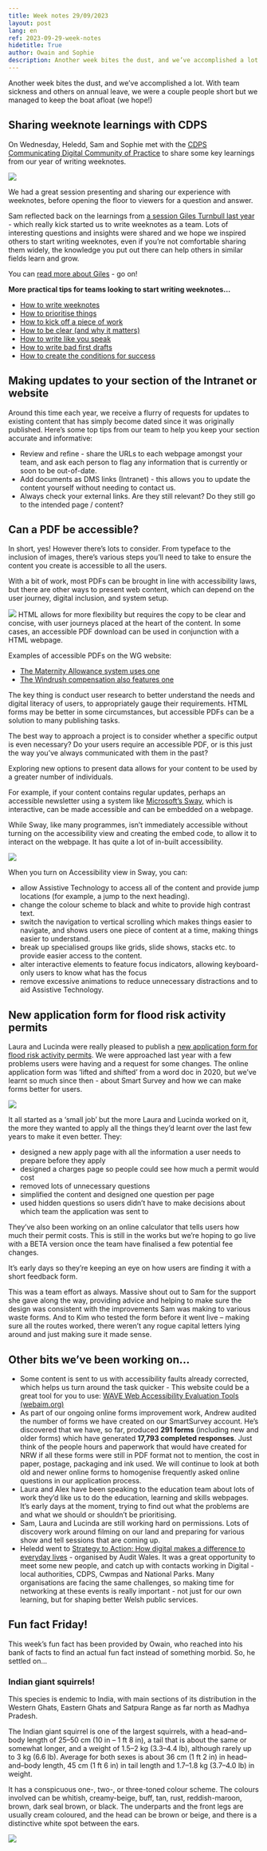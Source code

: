 ```yaml
---
title: Week notes 29/09/2023
layout: post
lang: en
ref: 2023-09-29-week-notes
hidetitle: True
author: Owain and Sophie
description: Another week bites the dust, and we’ve accomplished a lot.
---
```


Another week bites the dust, and we’ve accomplished a lot. With team sickness and others on annual leave, we were a couple people short but we managed to keep the boat afloat (we hope!)
## Sharing weeknote learnings with CDPS 
On Wednesday, Heledd, Sam and Sophie met with the [CDPS Communicating Digital Community of Practice](https://digitalpublicservices.gov.wales/courses-and-events/communities-practice) to share some key learnings from our year of writing weeknotes.

![](https://github.com/nrw-digital/week-notes/blob/a8edb7c3bb2e4e16194d1c7d0ad0276bd477a730/images/Screenshot%20from%20call.png?raw=true)

We had a great session presenting and sharing our experience with weeknotes, before opening the floor to viewers for a question and answer. 

Sam reflected back on the learnings from [a session Giles Turnbull last year](https://nrw-digital.github.io/week-notes/en/updates/2022/12/17/week-notes.html) - which really kick started us to write weeknotes as a team. 
Lots of interesting questions and insights were shared and we hope we inspired others to start writing weeknotes, even if you’re not comfortable sharing them widely, the knowledge you put out there can help others in similar fields learn and grow.

You can [read more about Giles](https://gilest.org/) - go on!

**More practical tips for teams looking to start writing weeknotes…**

+ [How to write weeknotes](https://wow.how/to-/write-weeknotes)
+ [How to prioritise things](https://wow.how/to-/prioritise-things)
+ [How to kick off a piece of work](https://wow.how/to-/kick-off-a-piece-of-work)
+ [How to be clear (and why it matters)](https://wow.how/to-/be-clear-and-why-it-matters)
+ [How to write like you speak](https://wow.how/to-/how-to-write-like-you-speak)
+ [How to write bad first drafts](https://wow.how/to-/write-bad-first-drafts)
+ [How to create the conditions for success](https://wow.how/to-/create-the-conditions-for-success)

## Making updates to your section of the Intranet or website

Around this time each year, we receive a flurry of requests for updates to existing content that has simply become dated since it was originally published. 
Here’s some top tips from our team to help you keep your section accurate and informative:
+ Review and refine - share the URLs to each webpage amongst your team, and ask each person to flag any information that is currently or soon to be out-of-date.
+ Add documents as DMS links (Intranet) - this allows you to update the content yourself without needing to contact us.
+ Always check your external links. Are they still relevant? Do they still go to the intended page / content?

## Can a PDF be accessible? 

In short, yes! However there’s lots to consider. From typeface to the inclusion of images, there’s various steps you’ll need to take to ensure the content you create is accessible to all the users.

With a bit of work, most PDFs can be brought in line with accessibility laws, but there are other ways to present web content, which can depend on the user journey, digital inclusion, and system setup. 


![](https://github.com/nrw-digital/week-notes/blob/a8edb7c3bb2e4e16194d1c7d0ad0276bd477a730/images/HTML%20vs%20PDFs%20image.png?raw=true)
HTML allows for more flexibility but requires the copy to be clear and concise, with user journeys placed at the heart of the content. In some cases, an accessible PDF download can be used in conjunction with a HTML webpage.

Examples of accessible PDFs on the WG website: 

+ [The Maternity Allowance system uses one](https://www.gov.uk/government/publications/maternity-allowance-claim-form )
+ [The Windrush compensation also features one](https://www.gov.uk/government/publications/windrush-compensation-scheme-claim-forms-and-guidance)

The key thing is conduct user research to better understand the needs and digital literacy of users, to  appropriately gauge their requirements. HTML forms may be better in some circumstances, but accessible PDFs can be a solution to many publishing tasks.

The best way to approach a project is to consider whether a specific output is even necessary? Do your users require an accessible PDF, or is this just the way you’ve always communicated with them in the past? 

Exploring new options to present data allows for your content to be used by a greater number of individuals.

For example, if your content contains regular updates, perhaps an accessible newsletter using a system like [Microsoft’s Sway](https://sway.office.com/), which is interactive, can be made accessible and can be embedded on a webpage. 

While Sway, like many programmes, isn’t immediately accessible without turning on the accessibility view and creating the embed code, to allow it to interact on the webpage. It has quite a lot of in-built accessibility. 

![](https://github.com/nrw-digital/week-notes/blob/a8edb7c3bb2e4e16194d1c7d0ad0276bd477a730/images/Sway%20image.png?raw=true)

When you turn on Accessibility view in Sway, you can:

+ allow Assistive Technology to access all of the content and provide jump locations (for example, a jump to the next heading).
+ change the colour scheme to black and white to provide high contrast text.
+ switch the navigation to vertical scrolling which makes things easier to navigate, and shows users one piece of content at a time, making things easier to understand.
+ break up specialised groups like grids, slide shows, stacks etc. to provide easier access to the content.
+ alter interactive elements to feature focus indicators, allowing keyboard-only users to know what has the focus
+ remove excessive animations to reduce unnecessary distractions and to aid Assistive Technology.

## New application form for flood risk activity permits

Laura and Lucinda were really pleased to publish a [new application form for flood risk activity permits](https://naturalresources.wales/permits-and-permissions/flood-risk-activity-permits/apply-for-a-flood-risk-activity-permit/?lang=en). We were approached last year with a few problems users were having and a request for some changes. The online application form was ‘lifted and shifted’ from a word doc in 2020, but we’ve learnt so much since then - about Smart Survey and how we can make forms better for users. 

![](https://github.com/nrw-digital/week-notes/blob/a8edb7c3bb2e4e16194d1c7d0ad0276bd477a730/images/Permit%20screenshot%20image.png?raw=true)

It all started as a ‘small job’ but the more Laura and Lucinda worked on it, the more they wanted to apply all the things they’d learnt over the last few years to make it even better. They:

+ designed a new apply page with all the information a user needs to prepare before they apply
+ designed a charges page so people could see how much a permit would cost
+ removed lots of unnecessary questions
+ simplified the content and designed one question per page
+ used hidden questions so users didn’t have to make decisions about which team the application was sent to 

They’ve also been working on an online calculator that tells users how much their permit costs. This is still in the works but we’re hoping to go live with a BETA version once the team have finalised a few potential fee changes. 

It’s early days so they’re keeping an eye on how users are finding it with a short feedback form. 

This was a team effort as always. Massive shout out to Sam for the support she gave along the way, providing advice and helping to make sure the design was consistent with the improvements Sam was making to various waste forms. And to Kim who tested the form before it went live – making sure all the routes worked, there weren’t any rogue capital letters lying around and just making sure it made sense.

## Other bits we’ve been working on…
+ Some content is sent to us with accessibility faults already corrected, which helps us turn around the task quicker - This website could be a great tool for you to use: [WAVE Web Accessibility Evaluation Tools (webaim.org)](https://wave.webaim.org/)
+ As part of our ongoing online forms improvement work, Andrew audited the number of forms we have created on our SmartSurvey account. He’s discovered that we have, so far, produced **291 forms** (including new and older forms) which have generated **17,793 completed responses**. Just think of the people hours and paperwork that would have created for NRW if all these forms were still in PDF format not to mention, the cost in paper, postage, packaging and ink used. We will continue to look at both old and newer online forms to homogenise frequently asked online questions in our application process.
+ Laura and Alex have been speaking to the education team about lots of work they’d like us to do the education, learning and skills webpages. It’s early days at the moment, trying to find out what the problems are and what we should or shouldn’t be prioritising. 
+ Sam, Laura and Lucinda are still working hard on permissions. Lots of discovery work around filming on our land and preparing for various show and tell sessions that are coming up.
+ Heledd went to [Strategy to Action: How digital makes a difference to everyday lives](https://www.wao.gov.uk/events/strategy-action-how-digital-makes-difference-everyday-lives-llandudno-junction#:~:text=of%20this%20website.-,Strategy%20to%20Action%3A%20How%20digital%20makes%20a,to%20everyday%20lives%20%2D%20Llandudno%20Junction&text=The%20Covid%20pandemic%20has%20demonstrated,the%20challenges%20we%20have%20faced.) - organised by Audit Wales. It was a great opportunity to meet some new people, and catch up with contacts working in Digital - local authorities, CDPS, Cwmpas and National Parks.  Many organisations are facing the same challenges, so making time for networking at these events is really important - not just for our own learning, but for shaping better Welsh public services.

## Fun fact Friday!

This week’s fun fact has been provided by Owain, who reached into his bank of facts to find an actual fun fact instead of something morbid. So, he settled on…

### Indian giant squirrels!

This species is endemic to India, with main sections of its distribution in the Western Ghats, Eastern Ghats and Satpura Range as far north as Madhya Pradesh.

The Indian giant squirrel is one of the largest squirrels, with a head–and–body length of 25–50 cm (10 in – 1 ft 8 in), a tail that is about the same or somewhat longer, and a weight of 1.5–2 kg (3.3–4.4 lb), although rarely up to 3 kg (6.6 lb). Average for both sexes is about 36 cm (1 ft 2 in) in head–and–body length, 45 cm (1 ft 6 in) in tail length and 1.7–1.8 kg (3.7–4.0 lb) in weight.

It has a conspicuous one-, two-, or three-toned colour scheme. The colours involved can be whitish, creamy-beige, buff, tan, rust, reddish-maroon, brown, dark seal brown, or black. The underparts and the front legs are usually cream coloured, and the head can be brown or beige, and there is a distinctive white spot between the ears.

![](https://github.com/nrw-digital/week-notes/blob/a8edb7c3bb2e4e16194d1c7d0ad0276bd477a730/images/multicoloured-squirrel1.jpg?raw=true)
